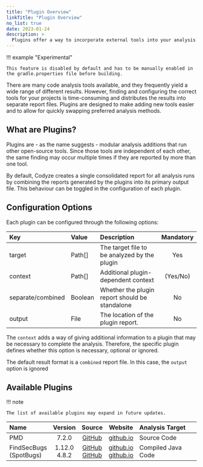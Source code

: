 ```yaml
---
title: "Plugin Overview"
linkTitle: "Plugin Overview"
no_list: true
date: 2023-01-24
description: >
  Plugins offer a way to incorporate external tools into your analysis.
---
```


!!! example "Experimental"

    This feature is disabled by default and has to be manually enabled in the gradle.properties file before building.


There are many code analysis tools available, and they frequently yield a wide range of different results.
However, finding and configuring the correct tools for your projects is time-consuming and distributes the results into separate report files.
Plugins are designed to make adding new tools easier and to allow for quickly swapping preferred analysis methods.

## What are Plugins?

Plugins are - as the name suggests - modular analysis additions that run other open-source tools.
Since those tools are independent of each other, the same finding may occur multiple times if they are reported by more than one tool.

By default, Codyze creates a single consolidated report for all analysis runs by combining the reports generated by the plugins into its primary output file.
This behaviour can be toggled in the configuration of each plugin.

## Configuration Options

Each plugin can be configured through the following options:

| Key               | Value   | Description                                     | Mandatory |
|:------------------|:--------|:------------------------------------------------|:---------:|
| target            | Path[]  | The target file to be analyzed by the plugin    |    Yes    |
| context           | Path[]  | Additional plugin-dependent context             | (Yes/No)  |
| separate/combined | Boolean | Whether the plugin report should be standalone  |    No     |
| output            | File    | The location of the plugin report.              |    No     |

The `context` adds a way of giving additional information to a plugin that may be necessary to complete the analysis. Therefore, the specific plugin defines whether this option is necessary, optional or ignored.

The default result format is a `combined` report file. In this case, the `output` option is ignored

## Available Plugins

!!! note

    The list of available plugins may expand in future updates.

| Name                        |      Version      |                                                    Source                                                    |                                           Website                                           | Analysis Target    |
|:----------------------------|:-----------------:|:------------------------------------------------------------------------------------------------------------:|:-------------------------------------------------------------------------------------------:|:-------------------|
| PMD                         |     7.2.0     |                                     [GitHub](https://github.com/pmd/pmd)                                     |                             [github.io](https://pmd.github.io/)                             | Source Code        |
| FindSecBugs <br> (SpotBugs) | 1.12.0 <br> 4.8.2 | [GitHub](https://github.com/find-sec-bugs/find-sec-bugs) <br> [GitHub](https://github.com/spotbugs/spotbugs) | [github.io](https://find-sec-bugs.github.io/) <br> [github.io](https://spotbugs.github.io/) | Compiled Java Code |
